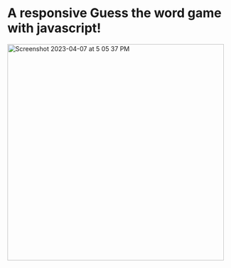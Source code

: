 # A responsive Guess the word game with javascript!

<img width="487" alt="Screenshot 2023-04-07 at 5 05 37 PM" src="https://user-images.githubusercontent.com/44643767/230678998-6077cf7c-1451-4ee0-bb57-9f2c3851b433.png">
